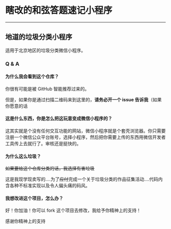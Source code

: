 # 瞎改的和弦答题速记小程序
---
## 地道的垃圾分类小程序

适用于北京地区的垃圾分类微信小程序。

### Q & A

#### 为什么我会看到这个仓库？

你很有可能是被 GitHub 智能推荐过来的。

但是，如果你是通过扫描二维码来到这里的，**请务必开一个 issue 告诉我**（如果你愿意的话

#### 这是什么东西，你是怎么把这玩意变成微信小程序的？

这其实就是个没有任何交互功能的网站，微信小程序就是个套壳浏览器。你只需要注册一个微信公众平台账号，选择小程序，然后把你需要上传的东西用微信开发者工具传上去就行了。审核还是挺快的。

#### 为什么这么垃圾？

~~如果要给这个仓库分类的话，我选择有害垃圾~~

这是我现学现卖写的....为了~~应付~~完成一个关于垃圾分类的作品征集活动....代码内含各种不标准实现以及令人偏头痛的码风。

#### 我想改进这个项目，怎么办？

好！你加油！你可以 fork 这个项目去修改，我给予你精神上的支持！

感谢你精神上的支持
